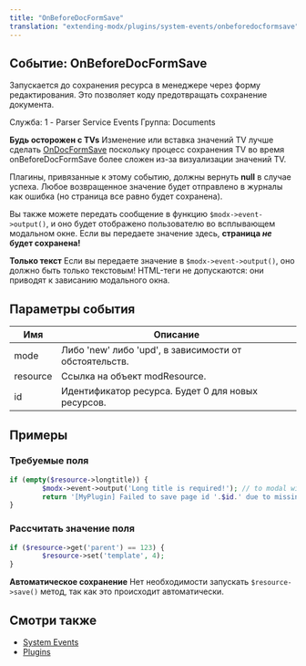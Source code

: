 ```yaml
---
title: "OnBeforeDocFormSave"
translation: "extending-modx/plugins/system-events/onbeforedocformsave"
---
```


## Событие: OnBeforeDocFormSave

Запускается до сохранения ресурса в менеджере через форму редактирования. Это позволяет коду предотвращать сохранение документа.

Служба: 1 - Parser Service Events
Группа: Documents

**Будь осторожен с TVs**
 Изменение или вставка значений TV лучше сделать [OnDocFormSave](extending-modx/plugins/system-events/ondocformsave "OnDocFormSave") поскольку процесс сохранения TV во время onBeforeDocFormSave более сложен из-за визуализации значений TV.

Плагины, привязанные к этому событию, должны вернуть **null** в случае успеха. Любое возвращенное значение будет отправлено в журналы как ошибка (но страница все равно будет сохранена).

Вы также можете передать сообщение в функцию `$modx->event->output()`, и оно будет отображено пользователю во всплывающем модальном окне. Если вы передаете значение здесь, **страница _не_ будет сохранена!**

**Только текст**
 Если вы передаете значение в `$modx->event->output()`, оно должно быть только текстовым! HTML-теги не допускаются: они приводят к зависанию модального окна.

## Параметры события

| Имя      | Описание                                               |
| -------- | ------------------------------------------------------ |
| mode     | Либо 'new' либо 'upd', в зависимости от обстоятельств. |
| resource | Ссылка на объект modResource.                          |
| id       | Идентификатор ресурса. Будет 0 для новых ресурсов.     |

## Примеры

### Требуемые поля

``` php
if (empty($resource->longtitle)) {
        $modx->event->output('Long title is required!'); // to modal window
        return '[MyPlugin] Failed to save page id '.$id.' due to missing longtitle'; // to the error log
}
```

### Рассчитать значение поля

``` php
if ($resource->get('parent') == 123) {
        $resource->set('template', 4);
}
```

**Автоматическое сохранение**
 Нет необходимости запускать  `$resource->save()` метод, так как это происходит автоматически.

## Смотри также

- [System Events](extending-modx/plugins/system-events "System Events")
- [Plugins](extending-modx/plugins "Plugins")
